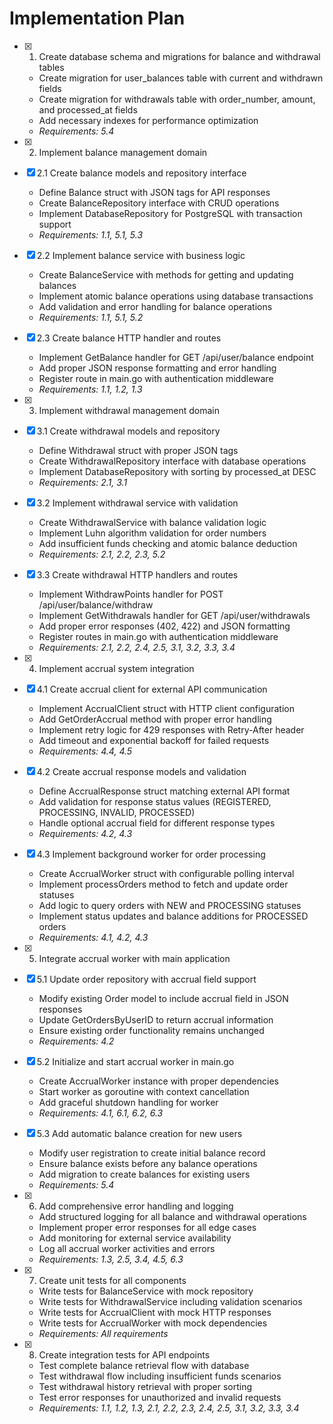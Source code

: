 # Implementation Plan

- [x] 1. Create database schema and migrations for balance and withdrawal tables
  - Create migration for user_balances table with current and withdrawn fields
  - Create migration for withdrawals table with order_number, amount, and processed_at fields
  - Add necessary indexes for performance optimization
  - _Requirements: 5.4_

- [x] 2. Implement balance management domain
- [x] 2.1 Create balance models and repository interface
  - Define Balance struct with JSON tags for API responses
  - Create BalanceRepository interface with CRUD operations
  - Implement DatabaseRepository for PostgreSQL with transaction support
  - _Requirements: 1.1, 5.1, 5.3_

- [x] 2.2 Implement balance service with business logic
  - Create BalanceService with methods for getting and updating balances
  - Implement atomic balance operations using database transactions
  - Add validation and error handling for balance operations
  - _Requirements: 1.1, 5.1, 5.2_

- [x] 2.3 Create balance HTTP handler and routes
  - Implement GetBalance handler for GET /api/user/balance endpoint
  - Add proper JSON response formatting and error handling
  - Register route in main.go with authentication middleware
  - _Requirements: 1.1, 1.2, 1.3_

- [x] 3. Implement withdrawal management domain
- [x] 3.1 Create withdrawal models and repository
  - Define Withdrawal struct with proper JSON tags
  - Create WithdrawalRepository interface with database operations
  - Implement DatabaseRepository with sorting by processed_at DESC
  - _Requirements: 2.1, 3.1_

- [x] 3.2 Implement withdrawal service with validation
  - Create WithdrawalService with balance validation logic
  - Implement Luhn algorithm validation for order numbers
  - Add insufficient funds checking and atomic balance deduction
  - _Requirements: 2.1, 2.2, 2.3, 5.2_

- [x] 3.3 Create withdrawal HTTP handlers and routes
  - Implement WithdrawPoints handler for POST /api/user/balance/withdraw
  - Implement GetWithdrawals handler for GET /api/user/withdrawals
  - Add proper error responses (402, 422) and JSON formatting
  - Register routes in main.go with authentication middleware
  - _Requirements: 2.1, 2.2, 2.4, 2.5, 3.1, 3.2, 3.3, 3.4_

- [x] 4. Implement accrual system integration
- [x] 4.1 Create accrual client for external API communication
  - Implement AccrualClient struct with HTTP client configuration
  - Add GetOrderAccrual method with proper error handling
  - Implement retry logic for 429 responses with Retry-After header
  - Add timeout and exponential backoff for failed requests
  - _Requirements: 4.4, 4.5_

- [x] 4.2 Create accrual response models and validation
  - Define AccrualResponse struct matching external API format
  - Add validation for response status values (REGISTERED, PROCESSING, INVALID, PROCESSED)
  - Handle optional accrual field for different response types
  - _Requirements: 4.2, 4.3_

- [x] 4.3 Implement background worker for order processing
  - Create AccrualWorker struct with configurable polling interval
  - Implement processOrders method to fetch and update order statuses
  - Add logic to query orders with NEW and PROCESSING statuses
  - Implement status updates and balance additions for PROCESSED orders
  - _Requirements: 4.1, 4.2, 4.3_

- [x] 5. Integrate accrual worker with main application
- [x] 5.1 Update order repository with accrual field support
  - Modify existing Order model to include accrual field in JSON responses
  - Update GetOrdersByUserID to return accrual information
  - Ensure existing order functionality remains unchanged
  - _Requirements: 4.2_

- [x] 5.2 Initialize and start accrual worker in main.go
  - Create AccrualWorker instance with proper dependencies
  - Start worker as goroutine with context cancellation
  - Add graceful shutdown handling for worker
  - _Requirements: 4.1, 6.1, 6.2, 6.3_

- [x] 5.3 Add automatic balance creation for new users
  - Modify user registration to create initial balance record
  - Ensure balance exists before any balance operations
  - Add migration to create balances for existing users
  - _Requirements: 5.4_

- [x] 6. Add comprehensive error handling and logging
  - Add structured logging for all balance and withdrawal operations
  - Implement proper error responses for all edge cases
  - Add monitoring for external service availability
  - Log all accrual worker activities and errors
  - _Requirements: 1.3, 2.5, 3.4, 4.5, 6.3_

- [x] 7. Create unit tests for all components
  - Write tests for BalanceService with mock repository
  - Write tests for WithdrawalService including validation scenarios
  - Write tests for AccrualClient with mock HTTP responses
  - Write tests for AccrualWorker with mock dependencies
  - _Requirements: All requirements_

- [x] 8. Create integration tests for API endpoints
  - Test complete balance retrieval flow with database
  - Test withdrawal flow including insufficient funds scenarios
  - Test withdrawal history retrieval with proper sorting
  - Test error responses for unauthorized and invalid requests
  - _Requirements: 1.1, 1.2, 1.3, 2.1, 2.2, 2.3, 2.4, 2.5, 3.1, 3.2, 3.3, 3.4_